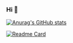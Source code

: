### Hi  👋

[![Anurag's GitHub stats](https://github-readme-stats.vercel.app/api?username=luizlipe&show_icons=true&theme=dracula)](https://github.com/anuraghazra/github-readme-stats)


[![Readme Card](https://github-readme-stats.vercel.app/api/pin/?username=luizlipe&repo=github-readme-stats)](https://github.com/anuraghazra/github-readme-stats)

